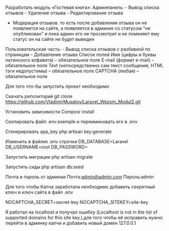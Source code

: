 Разработать модуль «Гостевая книга»:
Админпанель:
	- Вывод списка отзывов
	- Удаление отзыва
	- Редактирование отзыва 
- Модерация отзывов. то есть после добавления отзыва он не появляется на сайте, а появляется в админке со статусом "не опубликован" и  пока админ его не просмотрит и не поменяет ему статус он на сайте не будет выведен

Пользовательская часть:
	- Вывод списка отзывов с разбивкой по страницам
	- Добавление отзыва
	 Список полей
	 Имя (цифры и буквы латинского алфавита) – обязательное поле
	 E-mail (формат e-mail) – обязательное поле
	 Text (непосредственно сам текст сообщения, HTML тэги недопустимы) – обязательное поле
	CAPTCHA (любая) – обязательное поле

Для того что-бы запустить проект необходимо 

Скачать репозиторий
git clone https://github.com/VladimirMusatov/Laravel_Wezom_Modul2.git

Установить зависимости 
Composr install

Скопировать файл .env.exemple и перeиминовать его в .env

Сгенерировать app_key
php artisan key:generate

Изменить в файлке .env строчки
DB_DATABASE=Laravel
DB_USERNAME=root
DB_PASSWORD=

Запустить миграции
php artisan migrate

Запустить сиды
php artisan db:seed

Почта и пароль от админки
Почта:admin@admin.com
Пароль:admin

Для того чтобы Капча заработала необходимо добавить секретный ключ и ключ сайта в файл .env

NOCAPTCHA_SECRET=secret-key
NOCAPTCHA_SITEKEY=site-key

Я работал на localhost и получал ошибку (Localhost is not in the list of supported domains for this site key.),для того чтобы её исправить нужно перейти в админку капчи и добавить новый домен 127.0.0.1 
